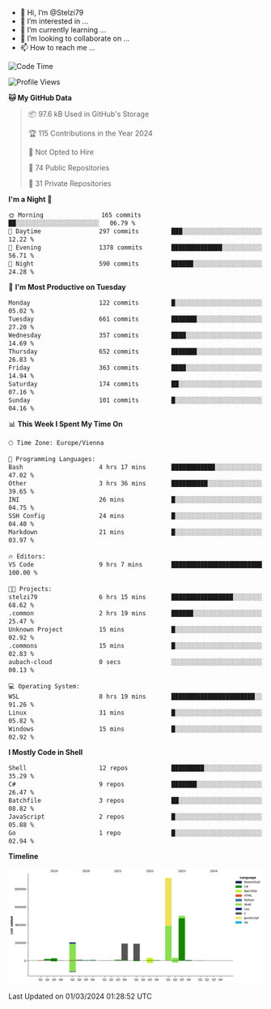 - 👋 Hi, I’m @Stelzi79
- 👀 I’m interested in ...
- 🌱 I’m currently learning ...
- 💞️ I’m looking to collaborate on ...
- 📫 How to reach me ...

<!--START_SECTION:waka-->
![Code Time](http://img.shields.io/badge/Code%20Time-950%20hrs%2041%20mins-blue)

![Profile Views](http://img.shields.io/badge/Profile%20Views-0-blue)

**🐱 My GitHub Data** 

> 📦 97.6 kB Used in GitHub's Storage 
 > 
> 🏆 115 Contributions in the Year 2024
 > 
> 🚫 Not Opted to Hire
 > 
> 📜 74 Public Repositories 
 > 
> 🔑 31 Private Repositories 
 > 
**I'm a Night 🦉** 

```text
🌞 Morning                165 commits         ██░░░░░░░░░░░░░░░░░░░░░░░   06.79 % 
🌆 Daytime                297 commits         ███░░░░░░░░░░░░░░░░░░░░░░   12.22 % 
🌃 Evening                1378 commits        ██████████████░░░░░░░░░░░   56.71 % 
🌙 Night                  590 commits         ██████░░░░░░░░░░░░░░░░░░░   24.28 % 
```
📅 **I'm Most Productive on Tuesday** 

```text
Monday                   122 commits         █░░░░░░░░░░░░░░░░░░░░░░░░   05.02 % 
Tuesday                  661 commits         ███████░░░░░░░░░░░░░░░░░░   27.20 % 
Wednesday                357 commits         ████░░░░░░░░░░░░░░░░░░░░░   14.69 % 
Thursday                 652 commits         ███████░░░░░░░░░░░░░░░░░░   26.83 % 
Friday                   363 commits         ████░░░░░░░░░░░░░░░░░░░░░   14.94 % 
Saturday                 174 commits         ██░░░░░░░░░░░░░░░░░░░░░░░   07.16 % 
Sunday                   101 commits         █░░░░░░░░░░░░░░░░░░░░░░░░   04.16 % 
```


📊 **This Week I Spent My Time On** 

```text
🕑︎ Time Zone: Europe/Vienna

💬 Programming Languages: 
Bash                     4 hrs 17 mins       ████████████░░░░░░░░░░░░░   47.02 % 
Other                    3 hrs 36 mins       ██████████░░░░░░░░░░░░░░░   39.65 % 
INI                      26 mins             █░░░░░░░░░░░░░░░░░░░░░░░░   04.75 % 
SSH Config               24 mins             █░░░░░░░░░░░░░░░░░░░░░░░░   04.40 % 
Markdown                 21 mins             █░░░░░░░░░░░░░░░░░░░░░░░░   03.97 % 

🔥 Editors: 
VS Code                  9 hrs 7 mins        █████████████████████████   100.00 % 

🐱‍💻 Projects: 
stelzi79                 6 hrs 15 mins       █████████████████░░░░░░░░   68.62 % 
.common                  2 hrs 19 mins       ██████░░░░░░░░░░░░░░░░░░░   25.47 % 
Unknown Project          15 mins             █░░░░░░░░░░░░░░░░░░░░░░░░   02.92 % 
.commons                 15 mins             █░░░░░░░░░░░░░░░░░░░░░░░░   02.83 % 
aubach-cloud             0 secs              ░░░░░░░░░░░░░░░░░░░░░░░░░   00.13 % 

💻 Operating System: 
WSL                      8 hrs 19 mins       ███████████████████████░░   91.26 % 
Linux                    31 mins             █░░░░░░░░░░░░░░░░░░░░░░░░   05.82 % 
Windows                  15 mins             █░░░░░░░░░░░░░░░░░░░░░░░░   02.92 % 
```

**I Mostly Code in Shell** 

```text
Shell                    12 repos            █████████░░░░░░░░░░░░░░░░   35.29 % 
C#                       9 repos             ███████░░░░░░░░░░░░░░░░░░   26.47 % 
Batchfile                3 repos             ██░░░░░░░░░░░░░░░░░░░░░░░   08.82 % 
JavaScript               2 repos             █░░░░░░░░░░░░░░░░░░░░░░░░   05.88 % 
Go                       1 repo              █░░░░░░░░░░░░░░░░░░░░░░░░   02.94 % 
```



**Timeline**

![Lines of Code chart](https://raw.githubusercontent.com/Stelzi79/Stelzi79/main/assets/bar_graph.png)


 Last Updated on 01/03/2024 01:28:52 UTC
<!--END_SECTION:waka-->

<!---
Stelzi79/Stelzi79 is a ✨ special ✨ repository because its `README.md` (this file) appears on your GitHub profile.
You can click the Preview link to take a look at your changes.
--->
